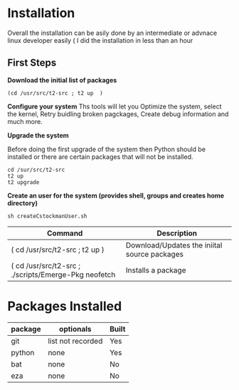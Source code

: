 # Installation

Overall the installation can be asily done by an intermediate or advnace linux developer easily ( I did the installation in 
less than an hour

## First Steps 
<b>Download the initial list of packages</b>

```
(cd /usr/src/t2-src ; t2 up  )
```

<b>Configure your system</b>
Ths tools will let you Optimize the system, select the kernel, Retry buidling broken pagckages, Create debug information and much more.

<b>Upgrade the system</b>

Before doing the first upgrade of the system then Python should be installed or there are certain packages that will not be installed.

```
cd /sur/src/t2-src
t2 up
t2 upgrade
```

<b>Create an user for the system (provides shell, groups and creates home directory)</b>
```
sh createCstockmanUser.sh
```


|Command|Description|
|-------|-----------|
|( cd /usr/src/t2-src ; t2 up ) | Download/Updates the iniital source packages |
|( cd /usr/src/t2-src ; ./scripts/Emerge-Pkg neofetch | Installs a package     |

# Packages Installed

| package | optionals | Built |
|---------|-----------|-------|
| git     | list not recorded | Yes |
| python  | none              | Yes |
| bat     | none              | No  |
| eza     | none              | No  | 
